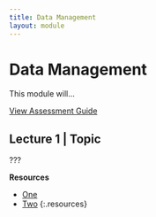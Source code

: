 ```yaml
---
title: Data Management
layout: module
---
```



# Data Management

This module will...

[View Assessment Guide](assessment.html)



## Lecture 1 | Topic

???

**Resources**

- [One](#)
- [Two](#)
{:.resources}



